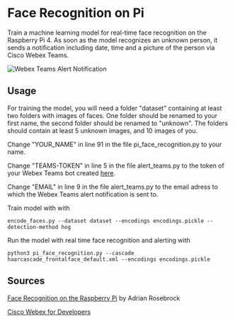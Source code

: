 # Face Recognition on Pi
Train a machine learning model for real-time face recognition on the Raspberry Pi 4. As soon as the model recognizes an unknown person, it sends a notification including date, time and a picture of the person via Cisco Webex Teams.

![Webex Teams Alert Notification](https://github.com/[elisemercury]/[Face-Regcognition-on-Pi]/blob/[master]/alert_bot_webex.png?raw=true)

## Usage

For training the model, you will need a folder "dataset" containing at least two folders with images of faces. 
One folder should be renamed to your first name, the second folder should be renamed to "unknown".
The folders should contain at least 5 unknown images, and 10 images of you.

Change "YOUR_NAME" in line 91 in the file pi_face_recognition.py to your name.

Change "TEAMS-TOKEN" in line 5 in the file alert_teams.py to the token of your Webex Teams bot created [here](https://developer.webex.com/my-apps/new/bot). 

Change "EMAIL" in line 9 in the file alert_teams.py to the email adress to which the Webex Teams alert notification is sent to.

Train model with with 

```encode_faces.py --dataset dataset --encodings encodings.pickle --detection-method hog```

Run the model with real time face recognition and alerting with

```python3 pi_face_recognition.py --cascade haarcascade_frontalface_default.xml --encodings encodings.pickle```

## Sources

[Face Recognition on the Raspberry Pi](https://www.pyimagesearch.com/2018/06/25/raspberry-pi-face-recognition/) by Adrian Rosebrock 

[Cisco Webex for Developers](https://developer.webex.com/docs/bots)
